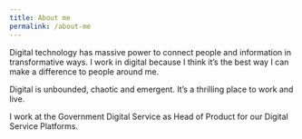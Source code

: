 ```yaml
---
title: About me
permalink: /about-me
---
```


Digital technology has massive power to connect people and information in transformative ways. I work in digital because I think it’s the best way I can make a difference to people around me.

Digital is unbounded, chaotic and emergent. It’s a thrilling place to work and live.

I work at the Government Digital Service as Head of Product for our Digital Service Platforms.